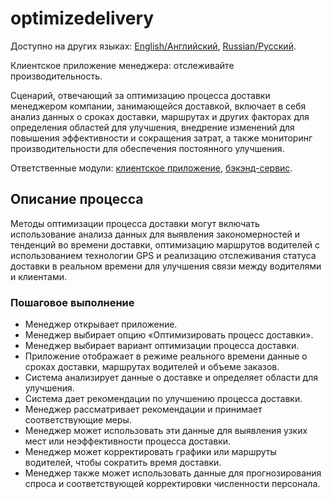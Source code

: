 # optimizedelivery

Доступно на других языках: [English/Английский](optimizedelivery.md), [Russian/Русский](optimizedelivery.ru.md). 

Клиентское приложение менеджера: отслеживайте производительность.

Сценарий, отвечающий за оптимизацию процесса доставки менеджером компании, занимающейся доставкой, включает в себя анализ данных о сроках доставки, маршрутах и других факторах для определения областей для улучшения, внедрение изменений для повышения эффективности и сокращения затрат, а также мониторинг производительности для обеспечения постоянного улучшения.

Ответственные модули: [клиентское приложение](../../frontend/managerclient.md), [бэкэнд-сервис](../../backend/managerbackend.md).

## Описание процесса

Методы оптимизации процесса доставки могут включать использование анализа данных для выявления закономерностей и тенденций во времени доставки, оптимизацию маршрутов водителей с использованием технологии GPS и реализацию отслеживания статуса доставки в реальном времени для улучшения связи между водителями и клиентами.

### Пошаговое выполнение

- Менеджер открывает приложение.
- Менеджер выбирает опцию «Оптимизировать процесс доставки».
- Менеджер выбирает вариант оптимизации процесса доставки.
- Приложение отображает в режиме реального времени данные о сроках доставки, маршрутах водителей и объеме заказов.
- Система анализирует данные о доставке и определяет области для улучшения.
- Система дает рекомендации по улучшению процесса доставки.
- Менеджер рассматривает рекомендации и принимает соответствующие меры.
- Менеджер может использовать эти данные для выявления узких мест или неэффективности процесса доставки.
- Менеджер может корректировать графики или маршруты водителей, чтобы сократить время доставки.
- Менеджер также может использовать данные для прогнозирования спроса и соответствующей корректировки численности персонала.
